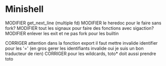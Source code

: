 # Minishell

MODIFIER get_next_line (multiple fd)
MODIFIER le heredoc pour le faire sans fork?
MODIFIER tout les signaux pour faire des fonctions avec sigaction?
MODIFIER enlever les exit et ne pas fork pour les builtin

CORRIGER attention dans la fonction export il faut mettre invalide identifier
pour les '=' (en gros gerer les identifiants invalide oui je suis un bon
traducteur de rien)
CORRIGER pour les wildcards, toto* doit aussi prendre toto

